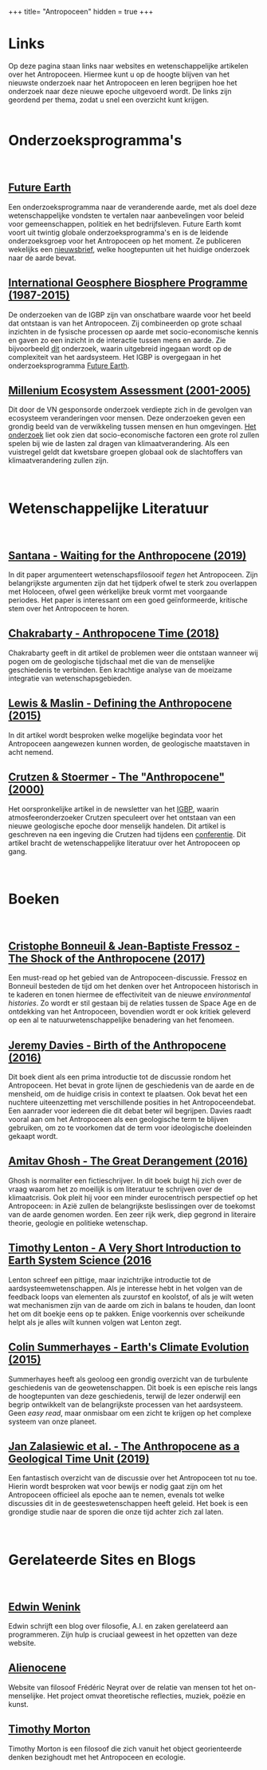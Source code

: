 +++
title= "Antropoceen"
hidden = true
+++

# Links

Op deze pagina staan links naar websites en wetenschappelijke artikelen over het Antropoceen. Hiermee kunt u op de hoogte blijven van het nieuwste onderzoek naar het Antropoceen en leren begrijpen hoe het onderzoek naar deze nieuwe epoche uitgevoerd wordt. De links zijn geordend per thema, zodat u snel een overzicht kunt krijgen. 
<br>
<br>

# Onderzoeksprogramma's
<br>

## [Future Earth](http://www.futureearth.org/)

Een onderzoeksprogramma naar de veranderende aarde, met als doel deze wetenschappelijke vondsten te vertalen naar aanbevelingen voor beleid voor gemeenschappen, politiek en het bedrijfsleven. Future Earth komt voort uit twintig globale onderzoeksprogramma's en is de leidende onderzoeksgroep voor het Antropoceen op het moment. Ze publiceren wekelijks een [nieuwsbrief](http://www.anthropocenemagazine.org/), welke hoogtepunten uit het huidige onderzoek naar de aarde bevat. 


## [International Geosphere Biosphere Programme (1987-2015)](www.igbp.net)

De onderzoeken van de IGBP zijn van onschatbare waarde voor het beeld dat ontstaan is van het Antropoceen. Zij combineerden op grote schaal inzichten in de fysische processen op aarde met socio-economische kennis en gaven zo een inzicht in de interactie tussen mens en aarde. Zie bijvoorbeeld [dit](http://www.igbp.net/publications/summariesforpolicymakers/summariesforpolicymakers/igbpexecutivesummary.5.1b8ae20512db692f2a680007737.html) onderzoek, waarin uitgebreid ingegaan wordt op de complexiteit van het aardsysteem. Het IGBP is overgegaan in het onderzoeksprogramma [Future Earth](http://www.futureearth.org/).

## [Millenium Ecosystem Assessment (2001-2005)](https://www.millenniumassessment.org/en/index.html)

Dit door de VN gesponsorde onderzoek verdiepte zich in de gevolgen van ecosysteem veranderingen voor mensen. Deze onderzoeken geven een grondig beeld van de verwikkeling tussen mensen en hun omgevingen. [Het onderzoek](https://www.millenniumassessment.org/documents/document.275.aspx.pdf) liet ook zien dat socio-economische factoren een grote rol zullen spelen bij wie de lasten zal dragen van klimaatverandering. Als een vuistregel geldt dat kwetsbare groepen globaal ook de slachtoffers van klimaatverandering zullen zijn. 

<br>

# Wetenschappelijke Literatuur


<br>


## [Santana - Waiting for the Anthropocene (2019)](https://academic.oup.com/bjps/article/70/4/1073/4935146)

In dit paper argumenteert wetenschapsfilosooif *tegen* het Antropoceen. Zijn belangrijkste argumenten zijn dat het tijdperk ofwel te sterk zou overlappen met Holoceen, ofwel geen wérkelijke breuk vormt met voorgaande periodes. Het paper is interessant om een goed geïnformeerde, kritische stem over het Antropoceen te horen. 

## [Chakrabarty - Anthropocene Time (2018)](https://onlinelibrary.wiley.com/doi/full/10.1111/hith.12044)

Chakrabarty geeft in dit artikel de problemen weer die ontstaan wanneer wij pogen om de geologische tijdschaal met die van de menselijke geschiedenis te verbinden. Een krachtige analyse van de moeizame integratie van wetenschapsgebieden.

## [Lewis & Maslin - Defining the Anthropocene (2015)](https://www.nature.com/articles/nature14258)

In dit artikel wordt besproken welke mogelijke begindata voor het Antropoceen aangewezen kunnen worden, de geologische maatstaven in acht nemend.

## [Crutzen & Stoermer - The "Anthropocene" (2000)](http://www.igbp.net/download/18.316f18321323470177580001401/1376383088452/NL41.pdf)

Het oorspronkelijke artikel in de newsletter van het [IGBP](www.igbp.net), waarin atmosfeeronderzoeker Crutzen speculeert over het ontstaan van een nieuwe geologische epoche door menselijk handelen. Dit artikel is geschreven na een ingeving die Crutzen had tijdens een [conferentie](https://www.nationalgeographic.com/magazine/2011/03/age-of-man/). Dit artikel bracht de wetenschappelijke literatuur over het Antropoceen op gang. 

<br>

# Boeken

<br>

## [Cristophe Bonneuil & Jean-Baptiste Fressoz - The Shock of the Anthropocene (2017)](https://www.versobooks.com/books/2388-the-shock-of-the-anthropocene)

Een must-read op het gebied van de Antropoceen-discussie. Fressoz en Bonneuil besteden de tijd om het denken over het Antropoceen historisch in te kaderen en tonen hiermee de effectiviteit van de nieuwe *environmental histories*. Zo wordt er stil gestaan bij de relaties tussen de Space Age en de ontdekking van het Antropoceen, bovendien wordt er ook kritiek geleverd op een al te natuurwetenschappelijke benadering van het fenomeen. 

## [Jeremy Davies - Birth of the Anthropocene (2016)](https://www.ucpress.edu/book/9780520289987/the-birth-of-the-anthropocene)

Dit boek dient als een prima introductie tot de discussie rondom het Antropoceen. Het bevat in grote lijnen de geschiedenis van de aarde en de mensheid, om de huidige crisis in context te plaatsen. Ook bevat het een nuchtere uiteenzetting met verschillende posities in het Antropoceendebat. Een aanrader voor iedereen die dit debat beter wil begrijpen. Davies raadt vooral aan om het Antropoceen als een geologische term te blijven gebruiken, om zo te voorkomen dat de term voor ideologische doeleinden gekaapt wordt. 

## [Amitav Ghosh - The Great Derangement (2016)](https://www.athenaeum.nl/boek/?authorTitle=amitav-ghosh/the-great-derangement--9780226526812/)

Ghosh is normaliter een fictieschrijver. In dit boek buigt hij zich over de vraag waarom het zo moeilijk is om literatuur te schrijven over de klimaatcrisis. Ook pleit hij voor een minder eurocentrisch perspectief op het Antropoceen: in Azië zullen de belangrijkste beslissingen over de toekomst van de aarde genomen worden. Een zeer rijk werk, diep gegrond in literaire theorie, geologie en politieke wetenschap. 

## [Timothy Lenton - A Very Short Introduction to Earth System Science (2016](https://www.veryshortintroductions.com/view/10.1093/actrade/9780198718871.001.0001/actrade-9780198718871)

Lenton schreef een pittige, maar inzichtrijke introductie tot de aardsysteemwetenschappen. Als je interesse hebt in het volgen van de feedback loops van elementen als zuurstof en koolstof, of als je wilt weten wat mechanismen zijn van de aarde om zich in balans te houden, dan loont het om dit boekje eens op te pakken. Enige voorkennis over scheikunde helpt als je alles wilt kunnen volgen wat Lenton zegt. 

## [Colin Summerhayes - Earth's Climate Evolution (2015)](https://onlinelibrary.wiley.com/doi/book/10.1002/9781118897362)

Summerhayes heeft als geoloog een grondig overzicht van de turbulente geschiedenis van de geowetenschappen. Dit boek is een epische reis langs de hoogtepunten van deze geschiedenis, terwijl de lezer onderwijl een begrip ontwikkelt van de belangrijkste processen van het aardsysteem. Geen *easy read*, maar onmisbaar om een zicht te krijgen op het complexe systeem van onze planeet.

## [Jan Zalasiewic et al. - The Anthropocene as a Geological Time Unit (2019)](https://www.cambridge.org/core/books/anthropocene-as-a-geological-time-unit/302E1AF722FB327504FC1E0343A1D2C7)

Een fantastisch overzicht van de discussie over het Antropoceen tot nu toe. Hierin wordt besproken wat voor bewijs er nodig gaat zijn om het Antropoceen officieel als epoche aan te nemen, evenals tot welke discussies dit in de geesteswetenschappen heeft geleid. Het boek is een grondige studie naar de sporen die onze tijd achter zich zal laten. 

<br>

# Gerelateerde Sites en Blogs

<br>

## [Edwin Wenink](https://www.edwinwenink.xyz)

Edwin schrijft een blog over filosofie, A.I. en zaken gerelateerd aan programmeren. Zijn hulp is cruciaal geweest in het opzetten van deze website.

## [Alienocene](https://alienocene.com/)

Website van filosoof Frédéric Neyrat over de relatie van mensen tot het on-menselijke. Het project omvat theoretische reflecties, muziek, poëzie en kunst. 

## [Timothy Morton](https://ecologywithoutnature.blogspot.com/)

Timothy Morton is een filosoof die zich vanuit het object georienteerde denken bezighoudt met het Antropoceen en ecologie.



